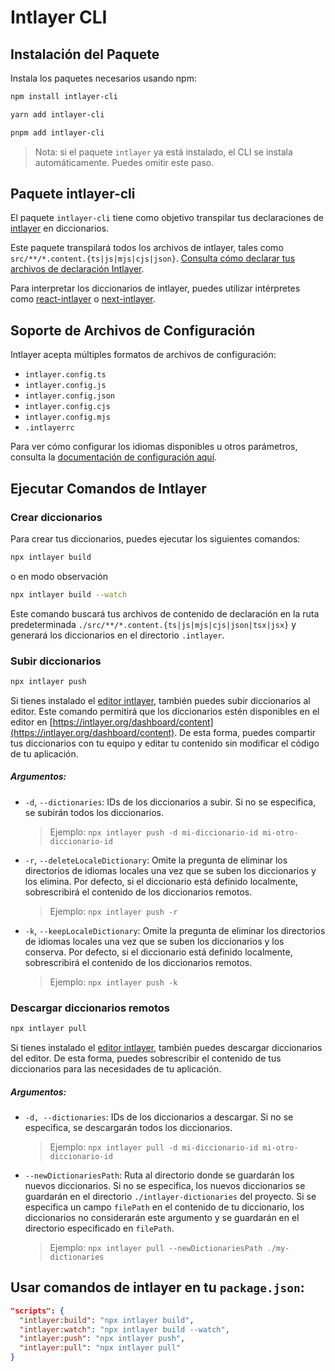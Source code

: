 # Intlayer CLI

## Instalación del Paquete

Instala los paquetes necesarios usando npm:

```bash
npm install intlayer-cli
```

```bash
yarn add intlayer-cli
```

```bash
pnpm add intlayer-cli
```

> Nota: si el paquete `intlayer` ya está instalado, el CLI se instala automáticamente. Puedes omitir este paso.

## Paquete intlayer-cli

El paquete `intlayer-cli` tiene como objetivo transpilar tus declaraciones de [intlayer](https://github.com/intlayer-org/intlayer/blob/main/packages/intlayer/readme.md) en diccionarios.

Este paquete transpilará todos los archivos de intlayer, tales como `src/**/*.content.{ts|js|mjs|cjs|json}`. [Consulta cómo declarar tus archivos de declaración Intlayer](https://github.com/intlayer-org/intlayer/blob/main/packages/intlayer/readme.md).

Para interpretar los diccionarios de intlayer, puedes utilizar intérpretes como [react-intlayer](https://github.com/intlayer-org/intlayer/blob/main/packages/react-intlayer/readme.md) o [next-intlayer](https://github.com/intlayer-org/intlayer/blob/main/packages/next-intlayer/readme.md).

## Soporte de Archivos de Configuración

Intlayer acepta múltiples formatos de archivos de configuración:

- `intlayer.config.ts`
- `intlayer.config.js`
- `intlayer.config.json`
- `intlayer.config.cjs`
- `intlayer.config.mjs`
- `.intlayerrc`

Para ver cómo configurar los idiomas disponibles u otros parámetros, consulta la [documentación de configuración aquí](https://github.com/intlayer-org/intlayer/blob/main/docs/docs/configuration_es.md).

## Ejecutar Comandos de Intlayer

### Crear diccionarios

Para crear tus diccionarios, puedes ejecutar los siguientes comandos:

```bash
npx intlayer build
```

o en modo observación

```bash
npx intlayer build --watch
```

Este comando buscará tus archivos de contenido de declaración en la ruta predeterminada `./src/**/*.content.{ts|js|mjs|cjs|json|tsx|jsx}` y generará los diccionarios en el directorio `.intlayer`.

### Subir diccionarios

```bash
npx intlayer push
```

Si tienes instalado el [editor intlayer](https://github.com/intlayer-org/intlayer/blob/main/docs/intlayer_editor_es.md), también puedes subir diccionarios al editor. Este comando permitirá que los diccionarios estén disponibles en el editor en [https://intlayer.org/dashboard/content](https://intlayer.org/dashboard/content). De esta forma, puedes compartir tus diccionarios con tu equipo y editar tu contenido sin modificar el código de tu aplicación.

##### Argumentos:

- `-d`, `--dictionaries`: IDs de los diccionarios a subir. Si no se especifica, se subirán todos los diccionarios.
  > Ejemplo: `npx intlayer push -d mi-diccionario-id mi-otro-diccionario-id`
- `-r`, `--deleteLocaleDictionary`: Omite la pregunta de eliminar los directorios de idiomas locales una vez que se suben los diccionarios y los elimina. Por defecto, si el diccionario está definido localmente, sobrescribirá el contenido de los diccionarios remotos.
  > Ejemplo: `npx intlayer push -r`
- `-k`, `--keepLocaleDictionary`: Omite la pregunta de eliminar los directorios de idiomas locales una vez que se suben los diccionarios y los conserva. Por defecto, si el diccionario está definido localmente, sobrescribirá el contenido de los diccionarios remotos.
  > Ejemplo: `npx intlayer push -k`

### Descargar diccionarios remotos

```bash
npx intlayer pull
```

Si tienes instalado el [editor intlayer](https://github.com/intlayer-org/intlayer/blob/main/docs/intlayer_editor_es.md), también puedes descargar diccionarios del editor. De esta forma, puedes sobrescribir el contenido de tus diccionarios para las necesidades de tu aplicación.

##### Argumentos:

- `-d, --dictionaries`: IDs de los diccionarios a descargar. Si no se especifica, se descargarán todos los diccionarios.
  > Ejemplo: `npx intlayer pull -d mi-diccionario-id mi-otro-diccionario-id`
- `--newDictionariesPath`: Ruta al directorio donde se guardarán los nuevos diccionarios. Si no se especifica, los nuevos diccionarios se guardarán en el directorio `./intlayer-dictionaries` del proyecto. Si se especifica un campo `filePath` en el contenido de tu diccionario, los diccionarios no considerarán este argumento y se guardarán en el directorio especificado en `filePath`.
  > Ejemplo: `npx intlayer pull --newDictionariesPath ./my-dictionaries`

## Usar comandos de intlayer en tu `package.json`:

```json
"scripts": {
  "intlayer:build": "npx intlayer build",
  "intlayer:watch": "npx intlayer build --watch",
  "intlayer:push": "npx intlayer push",
  "intlayer:pull": "npx intlayer pull"
}
```
